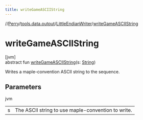 ```yaml
---
title: writeGameASCIIString
---
```

//[Perry](../../../index.html)/[tools.data.output](../index.html)/[LittleEndianWriter](index.html)/[writeGameASCIIString](write-game-a-s-c-i-i-string.html)



# writeGameASCIIString



[jvm]\
abstract fun [writeGameASCIIString](write-game-a-s-c-i-i-string.html)(s: [String](https://kotlinlang.org/api/latest/jvm/stdlib/kotlin/-string/index.html))



Writes a maple-convention ASCII string to the sequence.



## Parameters


jvm

| | |
|---|---|
| s | The ASCII string to use maple-convention to write. |




